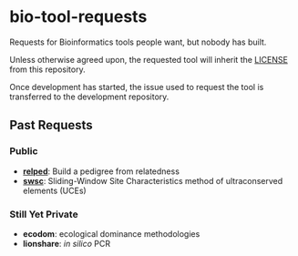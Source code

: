 # bio-tool-requests

Requests for Bioinformatics tools people want, but nobody has built.

Unless otherwise agreed upon, the requested tool will inherit the [LICENSE](./LICENSE) from this repository.

Once development has started, the issue used to request the tool is transferred to the development repository.

## Past Requests
### Public

+ [**relped**](https://github.com/rhagenson/relped): Build a pedigree from relatedness
+ [**swsc**](https://github.com/rhagenson/swsc): Sliding-Window Site Characteristics method of ultraconserved elements (UCEs)

### Still Yet Private

+ **ecodom**:  ecological dominance methodologies
+ **lionshare**: *in silico* PCR
